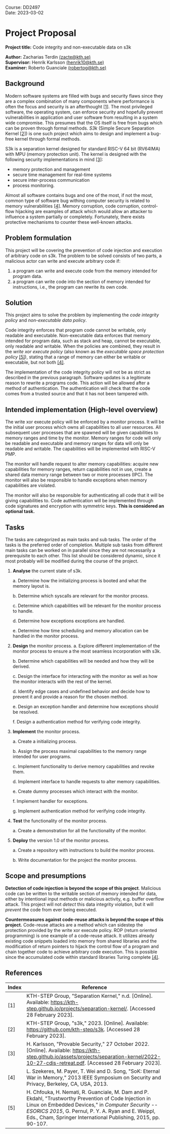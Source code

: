 Course: DD2497  
Date: 2023-03-02

# Project Proposal

**Project title:** Code integrity and non-executable data on s3k

**Author:** Zacharias Terdin [(zacte@kth.se)](mailto:zacte@kth.se)  
**Supervisor:** Henrik Karlsson [(henrik10@kth.se)](mailto:henrik10@kth.se)  
**Examiner:** Roberto Guanciale [(robertog@kth.se)](mailto:robertog@kth.se)

## Background

Modern software systems are filled with bugs and security flaws since they are a complex combination of many components where performance is often the focus and security is an afterthought [[1]](#references). The most privileged software, the operating system, can enforce security and hopefully prevent vulnerabilities in application and user software from resulting in a system wide compromise. This presumes that the OS itself is free from bugs which can be proven through formal methods. _S3k_ (Simple Secure Separation Kernel [[2]](#references)) is one such project which aims to design and implement a bug-free kernel through formal methods.

S3k is a separation kernel designed for standard RISC-V 64 bit (RV64IMA) with MPU (memory protection unit). The kernel is designed with the following security implementations in mind [[3]](#references):
- memory protection and management
- secure time management for real-time systems
- secure inter-process communication
- process monitoring.

Almost all software contains bugs and one of the most, if not the most, common type of software bug withing computer security is related to memory vulnerabilities [[4]](#references). Memory corruption, code corruption, control-flow hijacking are examples of attack which would allow an attacker to influence a system partially or completely. Fortunately, there exists protective mechanisms to counter these well-known attacks.

## Problem formulation

This project will be covering the prevention of code injection and execution of arbitrary code on s3k. The problem to be solved consists of two parts, a malicious actor can write and execute arbitrary code if:

1. a program can write and execute code from the memory intended for program data.
2. a program can write code into the section of memory intended for instructions, i.e., the program can rewrite its own code.

## Solution

This project aims to solve the problem by implementing the *code integrity policy* and *non-executable data policy*.

Code integrity enforces that program code cannot be writable, only readable and executable. Non-executable data enforces that memory intended for program data, such as stack and heap, cannot be executable, only readable and writable. When the policies are combined, they result in the *write xor execute policy* (also known as the *executable space protection policy* [[5]](#references)), stating that a range of memory can either be writable or executable, but not both [[4]](#references).

The implementation of the code integrity policy will not be as strict as described in the previous paragraph. Software updates is a legitimate reason to rewrite a programs code. This action will be allowed after a method of authentication. The authentication will check that the code comes from a trusted source and that it has not been tampered with.

## Intended implementation (High-level overview)

The write xor execute policy will be enforced by a monitor process. It will be the initial user process which owns all capabilities to all user resources. All subsequent user processes that are spawned will be given capabilities to memory ranges and time by the monitor. Memory ranges for code will only be readable and executable and memory ranges for data will only be readable and writable. The capabilities will be implemented with RISC-V PMP.

The monitor will handle request to alter memory capabilities: acquire new capabilities for memory ranges, return capabilities not in use, create a shared data memory range between two or more processes (IPC). The monitor will also be responsible to handle exceptions when memory capabilities are violated.

The monitor will also be responsible for authenticating all code that it will be giving capabilities to. Code authentication will be implemented through code signatures and encryption with symmetric keys. __This is considered an optional task.__

## Tasks

The tasks are categorized as main tasks and sub tasks. The order of the tasks is the preferred order of completion. Multiple sub tasks from different main tasks can be worked on in parallel since they are not necessarily a prerequisite to each other. This list should be considered dynamic, since it most probably will be modified during the course of the project.

1. **Analyse** the current state of s3k.
   
    a. Determine how the initializing process is booted and what the memory layout is.

    b. Determine which syscalls are relevant for the monitor process.
   
    c. Determine which capabilities will be relevant for the monitor process to handle.
  
    d. Determine how exceptions exceptions are handled.

    e. Determine how time scheduling and memory allocation can be handled in the monitor process.

2. **Design**  the monitor process.
    a. Explore different implementation of the monitor process to ensure a the most seamless incorporation with s3k.

    b. Determine which capabilities will be needed and how they will be derived.
  
    c. Design the interface for interacting with the monitor as well as how the monitor interacts with the rest of the kernel.

    d. Identify edge cases and undefined behavior and decide how to prevent it and provide a reason for the chosen method.

    e. Design an exception handler and determine how exceptions should be resolved.

    f. Design a authentication method for verifying code integrity.

2. **Implement** the monitor process.

    a. Create a initializing process.
    
    b. Assign the process maximal capabilities to the memory range intended for user programs.

    c. Implement functionality to derive memory capabilities and revoke them.
    
    d. Implement interface to handle requests to alter memory capabilities.

    e. Create dummy processes which interact with the monitor.

    f. Implement handler for exceptions.

    g. Implement authentication method for verifying code integrity.

3. **Test** the functionality of the monitor process.
  
    a. Create a demonstration for all the functionality of the monitor.

4. **Deploy** the version 1.0 of the monitor process.

    a. Create a repository with instructions to build the monitor process.

    b. Write documentation for the project the monitor process.

## Scope and presumptions

**Detection of code injection is beyond the scope of this project**. Malicious code can be written to the writable section of memory intended for data, either by intentional input methods or malicious activity, e.g. buffer overflow attack. This project will not *detect* this data integrity violation, but it will *prevent* the code from ever being executed.

**Countermeasures against code-reuse attacks is beyond the scope of this project.** Code-reuse attacks are a method which can sidestep the protection provided by the write xor execute policy. ROP (return oriented programming) is one example of a code-reuse attack. It utilizes already existing code snippets loaded into memory from shared libraries and the modification of return pointers to hijack the control flow of a program and chain together code to achieve arbitrary code execution. This is possible since the accumulated code within standard libraries Turing complete [[4]](#references).

## References

| Index | Reference |
| --- | --- |
| [1] | KTH-STEP Group, "Separation Kernel," n.d. [Online]. Available: <a href="https://kth-step.github.io/projects/separation-kernel/">https://kth-step.github.io/projects/separation-kernel/</a>. [Accessed 28 February 2023]. |
| [2] | KTH-STEP Group, "s3k," 2023. [Online]. Available: <a href="https://github.com/kth-step/s3k">https://github.com/kth-step/s3k</a>. [Accessed 28 February 2023]. |
| [3] | H. Karlsson, "Provable Security," 27 October 2022. [Online]. Available: <a href="https://kth-step.github.io/assets/projects/separation-kernel/2022-10-27-cdis-retreat.pdf">https://kth-step.github.io/assets/projects/separation-kernel/2022-10-27-cdis-retreat.pdf</a>. [Accessed 28 February 2023]. |
| [4] | L. Szekeres, M. Payer, T. Wei and D. Song, "SoK: Eternal War in Memory," 2013 IEEE Symposium on Security and Privacy, Berkeley, CA, USA, 2013. |
| [5] | H. Chfouka, H. Nemati, R. Guanciale, M. Dam and P. Ekdahl, "Trustworthy Prevention of Code Injection in Linux on Embedded Devices," in _Computer Security -- ESORICS 2015_, G. Pernul, P. Y. A. Ryan and E. Weippl, Eds., Cham, Springer International Publishing, 2015, pp. 90-107. |